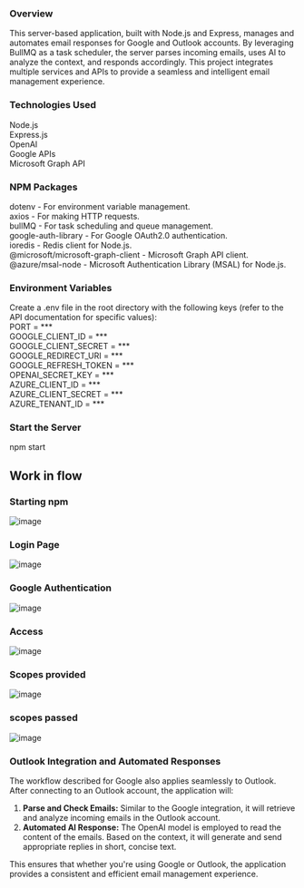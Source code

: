 ### Overview
This server-based application, built with Node.js and Express, manages and automates email responses for Google and Outlook accounts. By leveraging BullMQ as a task scheduler, the server parses incoming emails, uses AI to analyze the context, and responds accordingly. This project integrates multiple services and APIs to provide a seamless and intelligent email management experience.

### Technologies Used
Node.js<br>
Express.js<br>
OpenAI<br>
Google APIs<br>
Microsoft Graph API<br>
### NPM Packages
dotenv - For environment variable management.<br>
axios - For making HTTP requests.<br>
bullMQ - For task scheduling and queue management.<br>
google-auth-library - For Google OAuth2.0 authentication.<br>
ioredis - Redis client for Node.js.<br>
@microsoft/microsoft-graph-client - Microsoft Graph API client.<br>
@azure/msal-node - Microsoft Authentication Library (MSAL) for Node.js.<br>
### Environment Variables
Create a .env file in the root directory with the following keys (refer to the API documentation for specific values):<br>
PORT = ***<br>
GOOGLE_CLIENT_ID = ***<br>
GOOGLE_CLIENT_SECRET = ***<br>
GOOGLE_REDIRECT_URI = ***<br>
GOOGLE_REFRESH_TOKEN = ***<br>
OPENAI_SECRET_KEY = ***<br>
AZURE_CLIENT_ID = ***<br>
AZURE_CLIENT_SECRET = *** <br>
AZURE_TENANT_ID = ***<br>
### Start the Server 

npm start
<br>
## Work in flow

### Starting npm 

![image](https://github.com/user-attachments/assets/b573bf1f-c36d-429e-8418-4e070cb3a940)

### Login Page

![image](https://github.com/user-attachments/assets/36d4e075-b2a8-4a4e-a77d-3ab6b6996bdf)

### Google Authentication

![image](https://github.com/user-attachments/assets/f0e8b7ce-7bcd-4b93-ba57-0fb477c4ebe4)

### Access

![image](https://github.com/user-attachments/assets/79ddac09-bc5b-43d2-b6ca-c197a66a2d7f)

### Scopes provided

![image](https://github.com/user-attachments/assets/bff86bc2-6383-4df9-8afb-582256199674)

### scopes passed

![image](https://github.com/user-attachments/assets/362e7429-968d-4605-9e24-ba18052bd0a6)

### Outlook Integration and Automated Responses

The workflow described for Google also applies seamlessly to Outlook. After connecting to an Outlook account, the application will:

1. **Parse and Check Emails:** Similar to the Google integration, it will retrieve and analyze incoming emails in the Outlook account.
2. **Automated AI Response:** The OpenAI model is employed to read the content of the emails. Based on the context, it will generate and send appropriate replies in short, concise text.

This ensures that whether you're using Google or Outlook, the application provides a consistent and efficient email management experience.










